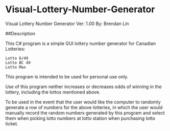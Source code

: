 # Visual-Lottery-Number-Generator

Visual Lottery Number Generator
Ver: 1.00
By: Brendan Lin

##Description

This C# program is a simple GUI lottery number generator for Canadian Lotteries:

    Lotto 6/49
    Lotto BC 49
    Lotto Max

This program is intended to be used for personal use only.

Use of this program neither increases or decreases odds of winning in the lottery, including the lottos mentioned above.

To be used in the event that the user would like the computer to randomly generate a row of numbers for the above lotteries, in which
the user would manually record the random numbers generated by this program and select them when picking lotto numbers at lotto station when purchasing lotto ticket.
